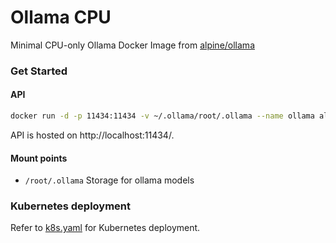 # Ollama CPU

Minimal CPU-only Ollama Docker Image from [alpine/ollama](https://hub.docker.com/r/alpine/ollama)

### Get Started

#### API

```bash
docker run -d -p 11434:11434 -v ~/.ollama/root/.ollama --name ollama alpine/ollama
```

API is hosted on http://localhost:11434/.

#### Mount points

- `/root/.ollama`
  Storage for ollama models

### Kubernetes deployment

Refer to [k8s.yaml](https://github.com/z-george-ma/ai-tools/blob/main/ollama-cpu/k8s.yaml) for Kubernetes deployment.
